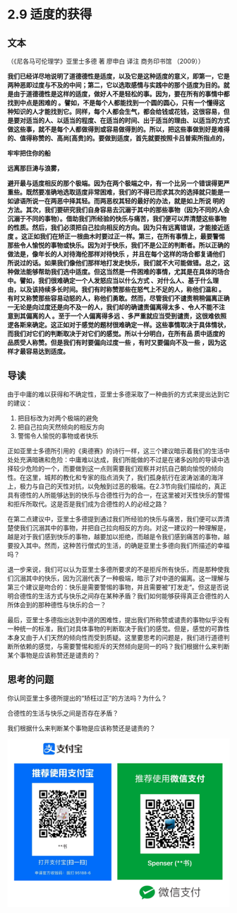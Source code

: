 # 2.9 适度的获得

## 文本

（《尼各马可伦理学》亚里士多德 著 廖申白 译注 商务印书馆 （2009））

**我们已经详尽地说明了道德德性是适度，以及它是这种适度的意义，即第一，它是两种恶即过度与不及的中间；第二，它以选取感情与实践中的那个适度为目的。就是由于道德德性是这样的适度，做好人不是轻松的事。因为，要在所有的事情中都找到中点是困难的 。譬如，不是每个人都能找到一个圆的圆心，只有一个懂得这种知识的人才能找到它。同样，每个人都会生气，都会给钱或花钱，这很容易，但是要对适当的人、以适当的程度、在适当的时间、出于适当的理由、以适当的方式做这些事，就不是每个人都做得到或容易做得到的。所以，把这些事做到好是难得的、值得称赞的、高尚[高贵]的。要做到适度，首先就要按照卡吕普索所指点的，**

**牢牢把住你的船**

**远离那巨涛与浪雾，**

**避开最与适度相反的那个极端。因为在两个极端之中，有一个比另一个错误得更严重些。既然要准确地选取适度非常困难，我们的不得已而求其次的选择就只能是一如谚语所说一在两恶中择其轻。而两恶权其轻的最好的办法，就是如上所说 明的方法。其次，我们要研究我们自身容易去沉溺于其中的那些事物（因为不同的人会沉溺于不同的事物）。借助我们所经验的快乐与痛苦，我们便可以弄清楚这些事物的性质。然后，我们必须把自己拉向相反的方向。因为只有远离错误，才能接近适度 。这正如我们在矫正一根曲木时要过正一样。第三，在所有事情上，最要警惕那些令人愉悦的事物或快乐。因为对于快乐，我们不是公正的判断者。所以正确的做法是，像年长的人对待海伦那样对待快乐 ，并且在每个这样的场合都复诵他们所说过的话。如果我们像他们那样地打发走快乐，我们就不大可能做错。总之，这种做法能够帮助我们选中适度。但这当然是一件困难的事情，尤其是在具体的场合中。譬如，我们很难确定一个人发怒应当以什么方式 、对什么人、基于什么理由，以及该持续多长时间。我们有时称赞那些在怒气上不足的人，称他们温和 。有时又称赞那些容易动怒的人，称他们勇敢。然而，尽管我们不谴责稍稍偏离正确一无论是向过度还是向不及一的人，我们却的确谴责偏离得太多 、令人不能不注意到其偏离的人 。至于一个人偏离得多远 、多严重就应当受到谴责，这很难依照逻各斯来确定。这正如对于感觉的题材很难确定一样。这些事情取决于具体情状，而我们对它们的判断取决于对它们的感觉。所以十分明白，在所有品 质中适度的品质受人称赞。但是我们有时要偏向过度一些 ，有时又要偏向不及一些 ，因为这样才最容易达到适度。**

## 导读

由于中庸的难以获得和不确定性，亚里士多德采取了一种曲折的方式来提出达到它的建议：

1. 把目标改为对两个极端的避免
2. 把自己拉向天然倾向的相反方向
3. 警惕令人愉悦的事物或者快乐

正如亚里士多德所引用的《奥德赛》的诗行一样，这三个建议暗示着我们的生活中处处充满暗礁和危险：中庸难以达成，我们所能做的不过是在诸多凶险的导读中选择较少危险的一个，而要做到这一点则需要我们观察并对抗自己朝向愉悦的倾向性。在这里，城邦的教化和专家的指点消失了，我们孤身航行在波涛汹涌的海洋上，极力与自己的天性对抗，以免触到过恶的极端。在2.3节向我们描绘的，真正具有德性的人所能够达到的快乐与合德性行为的合一，在这里被对天性快乐的警惕和拒斥所取代。这是否是我们成为合德性的人的必经之路？

在第二点建议中，亚里士多德提到通过我们所经验的快乐与痛苦，我们便可以弄清楚使我们沉溺其中的事物，并把自己拉向相反的方向。对这一建议的一种理解是，越是对于我们感到快乐的事物，越要加以拒绝，而越是令我们感到痛苦的事物，越要投入其中。然而，这种苦行僧式的生活，的确是亚里士多德向我们所描述的幸福吗？

退一步来说，我们可以认为亚里士多德所要求的不是拒斥所有快乐，而是那种使我们沉溺其中的快乐，因为沉溺代表了一种极端，暗示了对中道的偏离。这一理解与第三个建议是吻合的：快乐是需要警惕的事物，并且需要被”打发走“。但这是否说明合德性的生活方式与快乐之间存在某种矛盾？我们如何能够获得真正合德性的人所体会到的那种德性与快乐的合一？

最后，亚里士多德指出达到中道的困难性，提出我们所称赞或谴责的事物似乎没有一种统一的标准，我们对具体事物的判断取决于我们的感觉。但是，感觉的可靠性本身又由于人们天然的倾向性而受到质疑。这里要思考的问题是，我们进行道德判断所依赖的感觉，与需要警惕和拒斥的天然倾向是同一的吗？我们根据什么来判断某个事物是应该称赞还是谴责的？

## 思考的问题

你认同亚里士多德所提出的“矫枉过正”的方法吗？为什么？

合德性的生活与快乐之间是否存在矛盾？

我们根据什么来判断某个事物是应该称赞还是谴责的？

![](../.gitbook/assets/qr.png)


